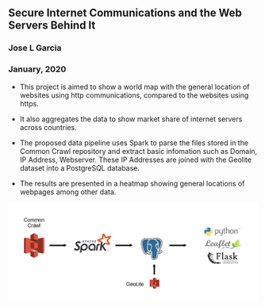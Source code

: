 ## Secure Internet Communications and the Web Servers Behind It
### Jose L Garcia
### January, 2020

* This project is aimed to show a world map with the general location of websites using http communications, compared to the websites using https.

* It also aggregates the data to show market share of internet servers across countries.

* The proposed data pipeline uses Spark to parse the files stored in the Common Crawl repository and extract basic infomation such as Domain, IP Address, Webserver. These IP Addresses are joined with the Geolite dataset into a PostgreSQL database.

* The results are presented in a heatmap showing general locations of webpages among other data.

 ![image](img/pipeline-spark-pgsql.png)
